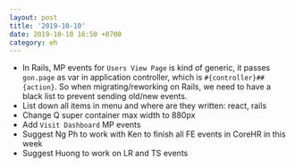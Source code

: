 ```yaml
---
layout: post
title: '2019-10-10'
date: 2019-10-10 16:50 +0700
category: eh
---
```

- In Rails, MP events for `Users View Page` is kind of generic, it passes `gon.page` as var in application controller, which is ```#{controller}##{action}```. So when migrating/reworking on Rails, we need to have a black list to prevent sending old/new events.
- List down all items in menu and where are they written: react, rails
- Change Q super container max width to 880px
- Add `Visit Dashboard` MP events
- Suggest Ng Ph to work with Ken to finish all FE events in CoreHR in this week
- Suggest Huong to work on LR and TS events
